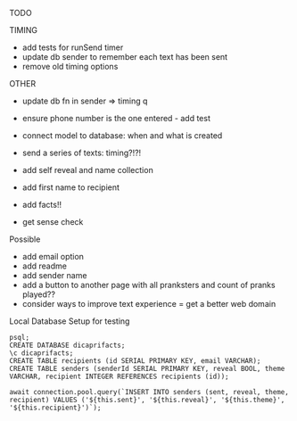 TODO 

TIMING
- add tests for runSend timer 
- update db sender to remember each text has been sent
- remove old timing options

OTHER 

- update db fn in sender => timing q

- ensure phone number is the one entered - add test
- connect model to database: when and what is created
- send a series of texts: timing?!?!
- add self reveal and name collection
- add first name to recipient 
- add facts!!
- get sense check 

Possible
- add email option 
- add readme
- add sender name 
- add a button to another page with all pranksters and count of pranks played??
- consider ways to improve text experience 
= get a better web domain

Local Database Setup for testing

```
psql;
CREATE DATABASE dicaprifacts;
\c dicaprifacts;
CREATE TABLE recipients (id SERIAL PRIMARY KEY, email VARCHAR);
CREATE TABLE senders (senderId SERIAL PRIMARY KEY, reveal BOOL, theme VARCHAR, recipient INTEGER REFERENCES recipients (id));

```

    await connection.pool.query(`INSERT INTO senders (sent, reveal, theme, recipient) VALUES ('${this.sent}', '${this.reveal}', '${this.theme}', '${this.recipient}')`);
